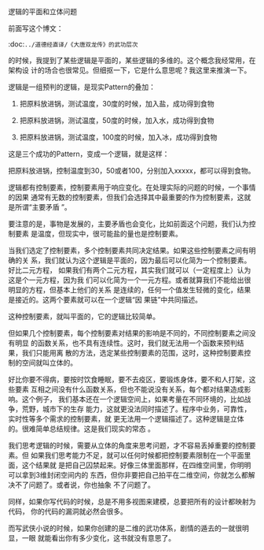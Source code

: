 逻辑的平面和立体问题

前面写这个博文：

  :doc:`../道德经直译/《大唐双龙传》的武功层次`

的时候，我提到了某些逻辑是平面的，某些逻辑的多维的。这个概念我经常用，在架构设
计的场合也很常见。但细抠一下，它是什么意思呢？我这里来推演一下。

逻辑是一组预判的逻辑，是现实Pattern的叠加：

1. 把原料放进锅，测试温度，30度的时候，加入盐，成功得到食物

2. 把原料放进锅，测试温度，50度的时候，加入水，成功得到食物

3. 把原料放进锅，测试温度，100度的时候，加入冰，成功得到食物

这是三个成功的Pattern，变成一个逻辑，就是这样：

把原料放进锅，控制温度到30，50或者100，分别加入xxxxx，都可以得到食物。

逻辑都有控制要素，控制要素用于响应变化。在处理实际的问题的时候，一个事情的因果
通常有无数的控制要素，但我们会选择其中最重要的作为控制要素，这就是所谓“主要矛盾
”。

要注意的是，事物是发展的，主要矛盾也会变化，比如前面这个问题，我们认为控制要素
是温度，但现实中，很可能盐的量也是控制要素。

当我们选定了控制要素，多个控制要素共同决定结果。如果这些控制要素之间有明确的关
系，我们就认为这个逻辑是平面的，因为最后可以化简为一个控制要素。好比二元方程，
如果我们有两个二元方程，其实我们就可以（一定程度上）认为这是个一元方程，因为我
们可以化简为一个一元方程。或者就算我们不能给出很明显的方程，但基本上他们的关系
是连续的，任何一个值发生轻微的变化，结果是接近的。这两个要素就可以在一个逻辑“因
果链”中共同描述。

这种控制要素，就叫平面的，它的逻辑比较简单。

但如果几个控制要素，每个控制要素对结果的影响是不同的，不同控制要素之间没有明显
的函数关系，也不具有连续性。这时，我们就无法用一个函数来预判结果，我们只能用离
散的方法，选定某些控制要素的范围，这时，这种控制要素控制的空间就叫立体的。

好比你要不得病，要按时饮食睡眠，要不去疫区，要锻炼身体，要不和人打架，这些要素
互相之间没有什么函数关系，但也不能说没有关系，每个都对结果造成影响。这个例子，
我们基本还在一个逻辑空间上，如果考量在不同环境的，比如战争，荒野，城市下的生存
能力，这就更没法同时描述了。程序中业务，可靠性，实时性等多个需求的控制要素，就
更无法用一个逻辑描述了。这种逻辑是立体的。很难简单总结规律。这是我们现实的常态
。

我们思考逻辑的时候，需要从立体的角度来思考问题，才不容易丢掉重要的控制要素。但
如果我们思考能力不足，就可以任何时候都把控制要素限制在一个平面里面，这个结果就
是把自己囚禁起来。好像三体里面那样，在四维空间里，你明明可以拿到3维封闭空间内的
东西，但你非要把自己拍平在二维空间，你就怎么都解决不了问题了。或者说，你也抽象
不了问题了。

同样，如果你写代码的时候，总是不用多视图来建模，总要把所有的设计都映射为代码，
你的代码的漏洞就必然会很多。

而写武侠小说的时候，如果你创建的是二维的武功体系，剧情的遁去的一就很明显，一眼
就能看出你有多少变化，这书就没有意思了。

